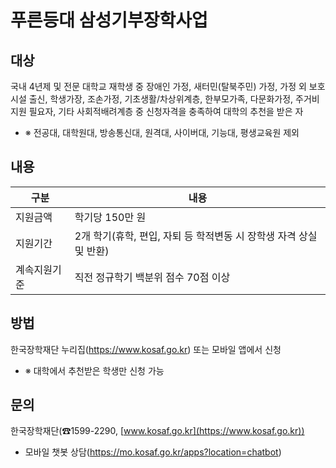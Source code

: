 # 푸른등대 삼성기부장학사업

## 대상

국내 4년제 및 전문 대학교 재학생 중 장애인 가정, 새터민(탈북주민) 가정, 가정 외 보호시설 출신, 학생가장, 조손가정, 기초생활/차상위계층, 한부모가족, 다문화가정, 주거비지원 필요자, 기타 사회적배려계층 중 신청자격을 충족하여 대학의 추천을 받은 자
- ※ 전공대, 대학원대, 방송통신대, 원격대, 사이버대, 기능대, 평생교육원 제외

## 내용

| 구분        | 내용                                                                                       |
|-------------|------------------------------------------------------------------------------------------|
| 지원금액    | 학기당 150만 원                                                                           |
| 지원기간    | 2개 학기(휴학, 편입, 자퇴 등 학적변동 시 장학생 자격 상실 및 반환)                          |
| 계속지원기준 | 직전 정규학기 백분위 점수 70점 이상                                                        |

## 방법

한국장학재단 누리집(https://www.kosaf.go.kr) 또는 모바일 앱에서 신청
- ※ 대학에서 추천받은 학생만 신청 가능

## 문의

한국장학재단(☎1599-2290, [www.kosaf.go.kr](https://www.kosaf.go.kr))
- 모바일 챗봇 상담(https://mo.kosaf.go.kr/apps?location=chatbot)
